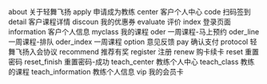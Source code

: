 about				关于轻舞飞扬
apply				申请成为教练
center				客户个人中心
code				扫码签到
detail				客户课程详情
discoun				我的优惠券
evaluate			评价
index				登录页面
information			客户个人信息
myclass				我的课程
oder				一周课程-马上预约
oder_line			一周课程-排队
oder_index			一周课程
option				意见反馈
pay					确认支付
protocol			轻舞飞扬入会协议
recommend			推荐有奖
register			注册
renew				购卡续卡
reset				重置密码
reset_finish		重置密码-成功
teach_center		教练个人中心
teach_class			教练的课程
teach_information	教练个人信息
vip					我的会员卡